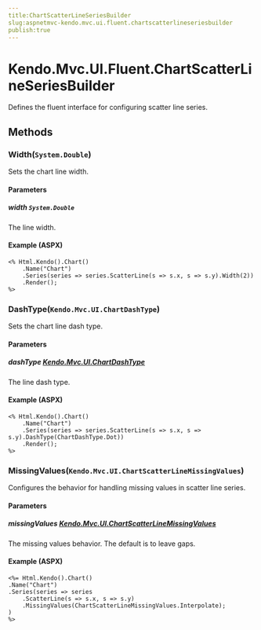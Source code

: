 ```yaml
---
title:ChartScatterLineSeriesBuilder
slug:aspnetmvc-kendo.mvc.ui.fluent.chartscatterlineseriesbuilder
publish:true
---
```


# Kendo.Mvc.UI.Fluent.ChartScatterLineSeriesBuilder
Defines the fluent interface for configuring scatter line series.



## Methods

### Width(`System.Double`)
Sets the chart line width.


#### Parameters

##### width `System.Double`
The line width.




#### Example (ASPX)
    <% Html.Kendo().Chart()
        .Name("Chart")
        .Series(series => series.ScatterLine(s => s.x, s => s.y).Width(2))
        .Render();
    %>


### DashType(`Kendo.Mvc.UI.ChartDashType`)
Sets the chart line dash type.


#### Parameters

##### dashType [Kendo.Mvc.UI.ChartDashType](/kendo-ui/api/wrappers/aspnet-mvc/Kendo.Mvc.UI/ChartDashType)
The line dash type.




#### Example (ASPX)
    <% Html.Kendo().Chart()
        .Name("Chart")
        .Series(series => series.ScatterLine(s => s.x, s => s.y).DashType(ChartDashType.Dot))
        .Render();
    %>


### MissingValues(`Kendo.Mvc.UI.ChartScatterLineMissingValues`)
Configures the behavior for handling missing values in scatter line series.


#### Parameters

##### missingValues [Kendo.Mvc.UI.ChartScatterLineMissingValues](/kendo-ui/api/wrappers/aspnet-mvc/Kendo.Mvc.UI/ChartScatterLineMissingValues)
The missing values behavior. The default is to leave gaps.




#### Example (ASPX)
    <%= Html.Kendo().Chart()
    .Name("Chart")
    .Series(series => series
        .ScatterLine(s => s.x, s => s.y)
        .MissingValues(ChartScatterLineMissingValues.Interpolate);
    )
    %>




